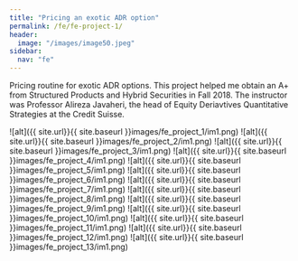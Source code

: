 ```yaml
---
title: "Pricing an exotic ADR option"
permalink: /fe/fe-project-1/
header:
  image: "/images/image50.jpeg"
sidebar:
  nav: "fe"
---
```


Pricing routine for exotic ADR options.
This project helped me obtain an A+ from Structured Products and Hybrid Securities in Fall 2018.
The instructor was Professor Alireza Javaheri, the head of Equity Deriavtives Quantitative Strategies at the Credit Suisse. 

![alt]({{ site.url}}{{ site.baseurl }}images/fe_project_1/im1.png)
![alt]({{ site.url}}{{ site.baseurl }}images/fe_project_2/im1.png)
![alt]({{ site.url}}{{ site.baseurl }}images/fe_project_3/im1.png)
![alt]({{ site.url}}{{ site.baseurl }}images/fe_project_4/im1.png)
![alt]({{ site.url}}{{ site.baseurl }}images/fe_project_5/im1.png)
![alt]({{ site.url}}{{ site.baseurl }}images/fe_project_6/im1.png)
![alt]({{ site.url}}{{ site.baseurl }}images/fe_project_7/im1.png)
![alt]({{ site.url}}{{ site.baseurl }}images/fe_project_8/im1.png)
![alt]({{ site.url}}{{ site.baseurl }}images/fe_project_9/im1.png)
![alt]({{ site.url}}{{ site.baseurl }}images/fe_project_10/im1.png)
![alt]({{ site.url}}{{ site.baseurl }}images/fe_project_11/im1.png)
![alt]({{ site.url}}{{ site.baseurl }}images/fe_project_12/im1.png)
![alt]({{ site.url}}{{ site.baseurl }}images/fe_project_13/im1.png)

